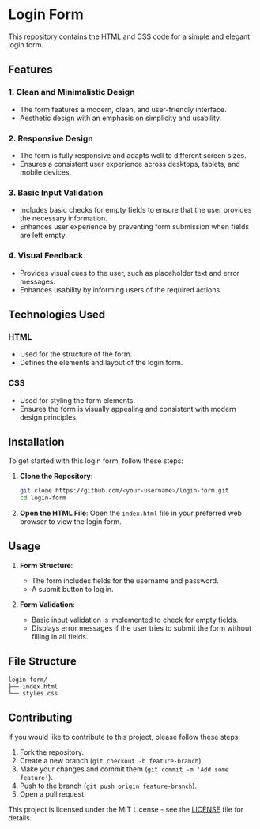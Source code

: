 # Login Form

This repository contains the HTML and CSS code for a simple and elegant login form.

## Features

### 1. Clean and Minimalistic Design
- The form features a modern, clean, and user-friendly interface.
- Aesthetic design with an emphasis on simplicity and usability.

### 2. Responsive Design
- The form is fully responsive and adapts well to different screen sizes.
- Ensures a consistent user experience across desktops, tablets, and mobile devices.

### 3. Basic Input Validation
- Includes basic checks for empty fields to ensure that the user provides the necessary information.
- Enhances user experience by preventing form submission when fields are left empty.

### 4. Visual Feedback
- Provides visual cues to the user, such as placeholder text and error messages.
- Enhances usability by informing users of the required actions.

## Technologies Used

### HTML
- Used for the structure of the form.
- Defines the elements and layout of the login form.

### CSS
- Used for styling the form elements.
- Ensures the form is visually appealing and consistent with modern design principles.

## Installation

To get started with this login form, follow these steps:

1. **Clone the Repository**:
    ```bash
    git clone https://github.com/<your-username>/login-form.git
    cd login-form
    ```

2. **Open the HTML File**:
    Open the `index.html` file in your preferred web browser to view the login form.

## Usage

1. **Form Structure**:
    - The form includes fields for the username and password.
    - A submit button to log in.

2. **Form Validation**:
    - Basic input validation is implemented to check for empty fields.
    - Displays error messages if the user tries to submit the form without filling in all fields.

## File Structure

```plaintext
login-form/
├── index.html
└── styles.css
```


## Contributing

If you would like to contribute to this project, please follow these steps:

1. Fork the repository.
2. Create a new branch (`git checkout -b feature-branch`).
3. Make your changes and commit them (`git commit -m 'Add some feature'`).
4. Push to the branch (`git push origin feature-branch`).
5. Open a pull request.



This project is licensed under the MIT License - see the [LICENSE](LICENSE) file for details.
